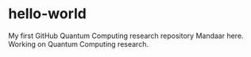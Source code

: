 # hello-world
My first GitHub Quantum Computing research repository
Mandaar here. Working on Quantum Computing research.
